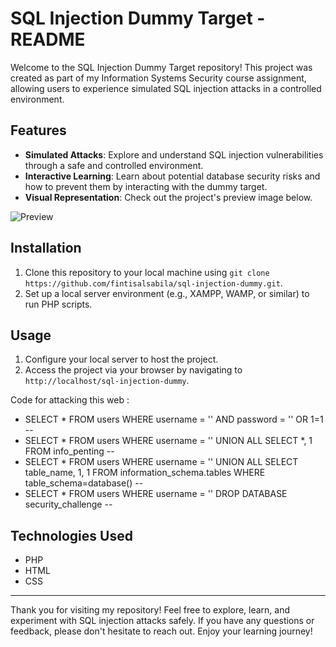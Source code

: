 # SQL Injection Dummy Target - README

Welcome to the SQL Injection Dummy Target repository! This project was created as part of my Information Systems Security course assignment, allowing users to experience simulated SQL injection attacks in a controlled environment.

## Features
- **Simulated Attacks**: Explore and understand SQL injection vulnerabilities through a safe and controlled environment.
- **Interactive Learning**: Learn about potential database security risks and how to prevent them by interacting with the dummy target.
- **Visual Representation**: Check out the project's preview image below.

![Preview](preview.png)

## Installation
1. Clone this repository to your local machine using `git clone https://github.com/fintisalsabila/sql-injection-dummy.git`.
2. Set up a local server environment (e.g., XAMPP, WAMP, or similar) to run PHP scripts.

## Usage
1. Configure your local server to host the project.
2. Access the project via your browser by navigating to `http://localhost/sql-injection-dummy`.

Code for attacking this web :
- SELECT * FROM users WHERE username = '' AND password = '' OR 1=1 -- 
- SELECT * FROM users WHERE username = '' UNION ALL SELECT *, 1 FROM info_penting --
- SELECT * FROM users WHERE username = '' UNION ALL SELECT table_name, 1, 1 FROM information_schema.tables WHERE table_schema=database() -- 
- SELECT * FROM users WHERE username = '' DROP DATABASE security_challenge --

## Technologies Used
- PHP
- HTML
- CSS

---
Thank you for visiting my repository! Feel free to explore, learn, and experiment with SQL injection attacks safely. If you have any questions or feedback, please don't hesitate to reach out. Enjoy your learning journey!
